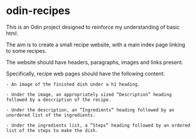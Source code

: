 # odin-recipes

This is an Odin project designed to reinforce my understanding of basic html.

The aim is to create a small recipe website, with a main index page linking to some recipes.

The website should have headers, paragraphs, images and links present.

Specifically, recipe web pages should have the following content:

    - An image of the finished dish under a h1 heading.

    - Under the image, an appropriately sized “Description” heading followed by a description of the recipe.

    - Under the description, an “Ingredients” heading followed by an unordered list of the ingredients.

    - Under the ingredients list, a “Steps” heading followed by an ordered list of the steps to make the dish.